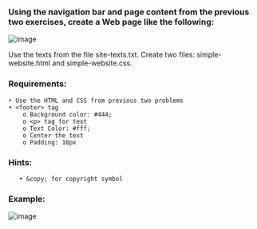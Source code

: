 ### Using the navigation bar and page content from the previous two exercises, create a Web page like the following:

![image](https://github.com/nsinorov/SoftUniMainPath/assets/45227327/5f5f7279-51b6-4a24-a686-1d39db17f2d5)

Use the texts from the file site-texts.txt.
Create two files: simple-website.html and simple-website.css.

### Requirements:

    • Use the HTML and CSS from previous two problems
    • <footer> tag
        o Background color: #444;
        o <p> tag for text
        o Text Color: #fff;
        o Center the text
        o Padding: 10px
        
### Hints:

       • &copy; for copyright symbol

### Example:

![image](https://github.com/nsinorov/SoftUniMainPath/assets/45227327/fef19bf6-9dd4-4789-bb1d-c8c1da2afbe3)
